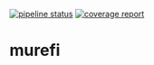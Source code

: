 [![pipeline status](https://gitlab.com/diginbio-fzj/murefi/badges/master/pipeline.svg)](https://gitlab.com/diginbio-fzj/murefi/commits/master)
[![coverage report](https://gitlab.com/diginbio-fzj/murefi/badges/master/coverage.svg)](https://gitlab.com/diginbio-fzj/murefi/commits/master)

# murefi

